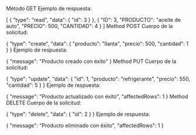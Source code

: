 Método GET
Ejemplo de respuesta:

[
    {
        "type": "read",
        "data": {
          "id": 3
        }
      },
      {
        "ID": 3,
        "PRODUCTO": "aceite de auto",
        "PRECIO": 500,
        "CANTIDAD": 4
      }
]
Method POST
Cuerpo de la solicitud:

{
    "type": "create",
    "data": {
      "producto": "llanta",
      "precio": 500,
      "cantidad": 1
    }
  }
Ejemplo de respuesta:

{
    "message": "Producto creado con éxito"
}
Method PUT
Cuerpo de la solicitud:

{
    "type": "update",
    "data": {
      "id": 1,
      "producto": "refrigerante",
      "precio": 550,
      "cantidad": 5
    }
  }
Ejemplo de respuesta:

{
    "message": "Producto actualizado con éxito",
    "affectedRows": 1
}
Method DELETE
Cuerpo de la solicitud:

{
    "type": "delete",
    "data": {
      "id": 2
    }
  }
Ejemplo de respuesta:

{
    "message": "Producto eliminado con éxito",
    "affectedRows": 1
}